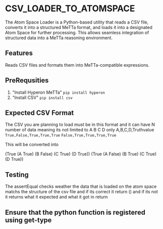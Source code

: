 # CSV_LOADER_TO_ATOMSPACE
The Atom Space Loader is a Python-based utility that reads a CSV file,
converts it into a structured MeTTa format, and loads it into a designated Atom Space for further processing.
This allows seamless integration of structured data into a MeTTa reasoning environment.

## Features
Reads CSV files and formats them into MeTTa-compatible expressions.

## PreRequsities
1. "Install Hyperon MeTTa"
   `pip install hyperon`
2. "Install CSV"
   `pip install csv`

## Expected CSV Format
The CSV you are planning to load must be in this format and it can have N number of data meaning its not limited to A B C D only
A,B,C,D,Truthvalue
`True,False,True,True,True`
`False,True,True,True,True`

This will be converted into

(True (A True) (B False) (C True) (D True))
(True (A False) (B True) (C True) (D True))

## Testing
The assertEqual checks weather the data that is loaded on the atom space matchs the structure of the csv file and if its correct it return () and if its not it returns what it expected and what it got in return

## Ensure that the python function is registered using get-type
